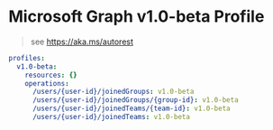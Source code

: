 # Microsoft Graph v1.0-beta Profile

> see https://aka.ms/autorest

``` yaml
profiles:
  v1.0-beta:
    resources: {}
    operations:
      /users/{user-id}/joinedGroups: v1.0-beta
      /users/{user-id}/joinedGroups/{group-id}: v1.0-beta
      /users/{user-id}/joinedTeams/{team-id}: v1.0-beta
      /users/{user-id}/joinedTeams: v1.0-beta

```
